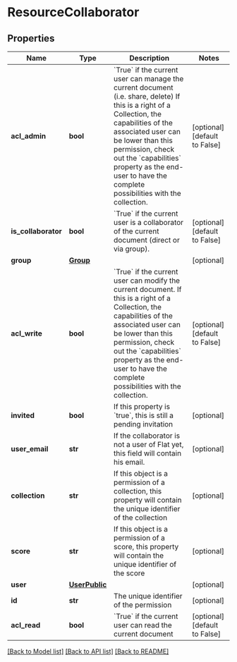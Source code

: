 # ResourceCollaborator

## Properties
Name | Type | Description | Notes
------------ | ------------- | ------------- | -------------
**acl_admin** | **bool** | &#x60;True&#x60; if the current user can manage the current document (i.e. share, delete)  If this is a right of a Collection, the capabilities of the associated user can be lower than this permission, check out the &#x60;capabilities&#x60; property as the end-user to have the complete possibilities with the collection.  | [optional] [default to False]
**is_collaborator** | **bool** | &#x60;True&#x60; if the current user is a collaborator of the current document (direct or via group).  | [optional] [default to False]
**group** | [**Group**](Group.md) |  | [optional] 
**acl_write** | **bool** | &#x60;True&#x60; if the current user can modify the current document.  If this is a right of a Collection, the capabilities of the associated user can be lower than this permission, check out the &#x60;capabilities&#x60; property as the end-user to have the complete possibilities with the collection.  | [optional] [default to False]
**invited** | **bool** | If this property is &#x60;true&#x60;, this is still a pending invitation  | [optional] 
**user_email** | **str** | If the collaborator is not a user of Flat yet, this field will contain his email.  | [optional] 
**collection** | **str** | If this object is a permission of a collection, this property will contain the unique identifier of the collection | [optional] 
**score** | **str** | If this object is a permission of a score, this property will contain the unique identifier of the score | [optional] 
**user** | [**UserPublic**](UserPublic.md) |  | [optional] 
**id** | **str** | The unique identifier of the permission | [optional] 
**acl_read** | **bool** | &#x60;True&#x60; if the current user can read the current document  | [optional] [default to False]

[[Back to Model list]](../README.md#documentation-for-models) [[Back to API list]](../README.md#documentation-for-api-endpoints) [[Back to README]](../README.md)



